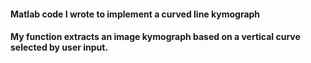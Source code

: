 #### Matlab code I wrote to implement a curved line kymograph
#### My function extracts an image kymograph based on a vertical curve selected by user input.
